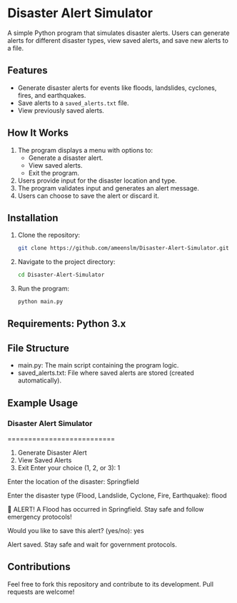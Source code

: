 # Disaster Alert Simulator

A simple Python program that simulates disaster alerts. Users can generate alerts for different disaster types, view saved alerts, and save new alerts to a file.

## Features
- Generate disaster alerts for events like floods, landslides, cyclones, fires, and earthquakes.
- Save alerts to a `saved_alerts.txt` file.
- View previously saved alerts.

## How It Works
1. The program displays a menu with options to:
   - Generate a disaster alert.
   - View saved alerts.
   - Exit the program.
2. Users provide input for the disaster location and type.
3. The program validates input and generates an alert message.
4. Users can choose to save the alert or discard it.

## Installation
1. Clone the repository:
   ```bash
   git clone https://github.com/ameenslm/Disaster-Alert-Simulator.git

2. Navigate to the project directory:
   ```bash
   cd Disaster-Alert-Simulator

3. Run the program:
   ```bash
   python main.py

## Requirements: Python 3.x

## File Structure
 - main.py: The main script containing the program logic.
 - saved_alerts.txt: File where saved alerts are stored (created automatically).

## Example Usage

### Disaster Alert Simulator
==========================
1. Generate Disaster Alert
2. View Saved Alerts
3. Exit
Enter your choice (1, 2, or 3): 1

Enter the location of the disaster: Springfield

Enter the disaster type (Flood, Landslide, Cyclone, Fire, Earthquake): flood

🚨 ALERT! A Flood has occurred in Springfield. Stay safe and follow emergency protocols!

Would you like to save this alert? (yes/no): yes

Alert saved. Stay safe and wait for government protocols.


## Contributions
Feel free to fork this repository and contribute to its development. Pull requests are welcome!
